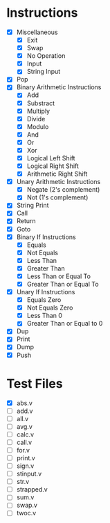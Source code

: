 # Instructions

- [X] Miscellaneous
    - [X] Exit
    - [X] Swap
    - [X] No Operation
    - [X] Input
    - [X] String Input
- [X] Pop
- [X] Binary Arithmetic Instructions
    - [X] Add
    - [X] Substract
    - [X] Multiply
    - [X] Divide
    - [X] Modulo
    - [X] And
    - [X] Or
    - [X] Xor
    - [X] Logical Left Shift
    - [X] Logical Right Shift
    - [X] Arithmetic Right Shift
- [X] Unary Arithmetic Instructions
    - [X] Negate (2's complement)
    - [X] Not (1's complement)
- [X] String Print
- [X] Call
- [X] Return
- [X] Goto
- [X] Binary If Instructions
    - [X] Equals
    - [X] Not Equals
    - [X] Less Than
    - [X] Greater Than
    - [X] Less Than or Equal To
    - [X] Greater Than or Equal To
- [X] Unary If Instructions
    - [X] Equals Zero
    - [X] Not Equals Zero
    - [X] Less Than 0
    - [X] Greater Than or Equal to 0
- [X] Dup
- [X] Print
- [X] Dump
- [X] Push

# Test Files
- [X] abs.v
- [ ] add.v
- [ ] all.v
- [ ] avg.v
- [ ] calc.v
- [ ] call.v
- [ ] for.v
- [ ] print.v
- [ ] sign.v
- [ ] stinput.v
- [ ] str.v
- [ ] strapped.v
- [ ] sum.v
- [ ] swap.v
- [ ] twoc.v
